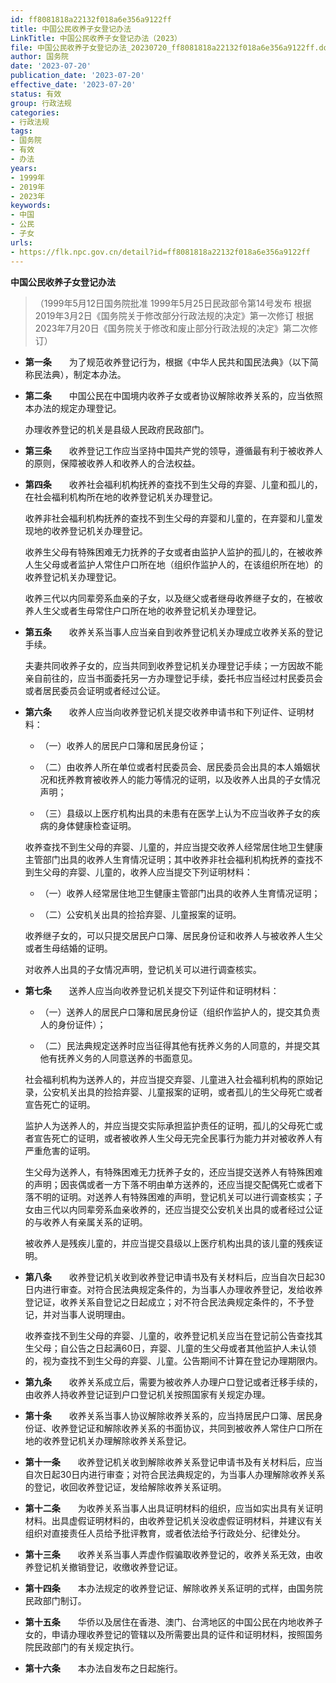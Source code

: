 ```yaml
---
id: ff8081818a22132f018a6e356a9122ff
title: 中国公民收养子女登记办法
LinkTitle: 中国公民收养子女登记办法（2023）
file: 中国公民收养子女登记办法_20230720_ff8081818a22132f018a6e356a9122ff.docx
author: 国务院
date: '2023-07-20'
publication_date: '2023-07-20'
effective_date: '2023-07-20'
status: 有效
group: 行政法规
categories:
- 行政法规
tags:
- 国务院
- 有效
- 办法
years:
- 1999年
- 2019年
- 2023年
keywords:
- 中国
- 公民
- 子女
urls:
- https://flk.npc.gov.cn/detail?id=ff8081818a22132f018a6e356a9122ff
---
```


**中国公民收养子女登记办法**

> （1999年5月12日国务院批准 1999年5月25日民政部令第14号发布 根据2019年3月2日《国务院关于修改部分行政法规的决定》第一次修订 根据2023年7月20日《国务院关于修改和废止部分行政法规的决定》第二次修订）

- **第一条**　　为了规范收养登记行为，根据《中华人民共和国民法典》（以下简称民法典），制定本办法。

- **第二条**　　中国公民在中国境内收养子女或者协议解除收养关系的，应当依照本办法的规定办理登记。

  办理收养登记的机关是县级人民政府民政部门。

- **第三条**　　收养登记工作应当坚持中国共产党的领导，遵循最有利于被收养人的原则，保障被收养人和收养人的合法权益。

- **第四条**　　收养社会福利机构抚养的查找不到生父母的弃婴、儿童和孤儿的，在社会福利机构所在地的收养登记机关办理登记。

  收养非社会福利机构抚养的查找不到生父母的弃婴和儿童的，在弃婴和儿童发现地的收养登记机关办理登记。

  收养生父母有特殊困难无力抚养的子女或者由监护人监护的孤儿的，在被收养人生父母或者监护人常住户口所在地（组织作监护人的，在该组织所在地）的收养登记机关办理登记。

  收养三代以内同辈旁系血亲的子女，以及继父或者继母收养继子女的，在被收养人生父或者生母常住户口所在地的收养登记机关办理登记。

- **第五条**　　收养关系当事人应当亲自到收养登记机关办理成立收养关系的登记手续。

  夫妻共同收养子女的，应当共同到收养登记机关办理登记手续；一方因故不能亲自前往的，应当书面委托另一方办理登记手续，委托书应当经过村民委员会或者居民委员会证明或者经过公证。

- **第六条**　　收养人应当向收养登记机关提交收养申请书和下列证件、证明材料：

  - （一）收养人的居民户口簿和居民身份证；

  - （二）由收养人所在单位或者村民委员会、居民委员会出具的本人婚姻状况和抚养教育被收养人的能力等情况的证明，以及收养人出具的子女情况声明；

  - （三）县级以上医疗机构出具的未患有在医学上认为不应当收养子女的疾病的身体健康检查证明。

  收养查找不到生父母的弃婴、儿童的，并应当提交收养人经常居住地卫生健康主管部门出具的收养人生育情况证明；其中收养非社会福利机构抚养的查找不到生父母的弃婴、儿童的，收养人应当提交下列证明材料：

  - （一）收养人经常居住地卫生健康主管部门出具的收养人生育情况证明；

  - （二）公安机关出具的捡拾弃婴、儿童报案的证明。

  收养继子女的，可以只提交居民户口簿、居民身份证和收养人与被收养人生父或者生母结婚的证明。

  对收养人出具的子女情况声明，登记机关可以进行调查核实。

- **第七条**　　送养人应当向收养登记机关提交下列证件和证明材料：

  - （一）送养人的居民户口簿和居民身份证（组织作监护人的，提交其负责人的身份证件）；

  - （二）民法典规定送养时应当征得其他有抚养义务的人同意的，并提交其他有抚养义务的人同意送养的书面意见。

  社会福利机构为送养人的，并应当提交弃婴、儿童进入社会福利机构的原始记录，公安机关出具的捡拾弃婴、儿童报案的证明，或者孤儿的生父母死亡或者宣告死亡的证明。

  监护人为送养人的，并应当提交实际承担监护责任的证明，孤儿的父母死亡或者宣告死亡的证明，或者被收养人生父母无完全民事行为能力并对被收养人有严重危害的证明。

  生父母为送养人，有特殊困难无力抚养子女的，还应当提交送养人有特殊困难的声明；因丧偶或者一方下落不明由单方送养的，还应当提交配偶死亡或者下落不明的证明。对送养人有特殊困难的声明，登记机关可以进行调查核实；子女由三代以内同辈旁系血亲收养的，还应当提交公安机关出具的或者经过公证的与收养人有亲属关系的证明。

  被收养人是残疾儿童的，并应当提交县级以上医疗机构出具的该儿童的残疾证明。

- **第八条**　　收养登记机关收到收养登记申请书及有关材料后，应当自次日起30日内进行审查。对符合民法典规定条件的，为当事人办理收养登记，发给收养登记证，收养关系自登记之日起成立；对不符合民法典规定条件的，不予登记，并对当事人说明理由。

  收养查找不到生父母的弃婴、儿童的，收养登记机关应当在登记前公告查找其生父母；自公告之日起满60日，弃婴、儿童的生父母或者其他监护人未认领的，视为查找不到生父母的弃婴、儿童。公告期间不计算在登记办理期限内。

- **第九条**　　收养关系成立后，需要为被收养人办理户口登记或者迁移手续的，由收养人持收养登记证到户口登记机关按照国家有关规定办理。

- **第十条**　　收养关系当事人协议解除收养关系的，应当持居民户口簿、居民身份证、收养登记证和解除收养关系的书面协议，共同到被收养人常住户口所在地的收养登记机关办理解除收养关系登记。

- **第十一条**　　收养登记机关收到解除收养关系登记申请书及有关材料后，应当自次日起30日内进行审查；对符合民法典规定的，为当事人办理解除收养关系的登记，收回收养登记证，发给解除收养关系证明。

- **第十二条**　　为收养关系当事人出具证明材料的组织，应当如实出具有关证明材料。出具虚假证明材料的，由收养登记机关没收虚假证明材料，并建议有关组织对直接责任人员给予批评教育，或者依法给予行政处分、纪律处分。

- **第十三条**　　收养关系当事人弄虚作假骗取收养登记的，收养关系无效，由收养登记机关撤销登记，收缴收养登记证。

- **第十四条**　　本办法规定的收养登记证、解除收养关系证明的式样，由国务院民政部门制订。

- **第十五条**　　华侨以及居住在香港、澳门、台湾地区的中国公民在内地收养子女的，申请办理收养登记的管辖以及所需要出具的证件和证明材料，按照国务院民政部门的有关规定执行。

- **第十六条**　　本办法自发布之日起施行。
